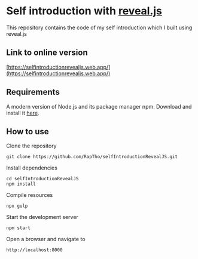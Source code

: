 # Self introduction with [reveal.js](https://revealjs.com/)

This repository contains the code of my self introduction which I built using reveal.js

## Link to online version

[https://selfintroductionrevealjs.web.app/](https://selfintroductionrevealjs.web.app/)

## Requirements

A modern version of Node.js and its package manager npm. Download and install it [here](https://nodejs.org/en/download/).

## How to use

Clone the repository

```
git clone https://github.com/RapTho/selfIntroductionRevealJS.git
```

Install dependencies

```
cd selfIntroductionRevealJS
npm install
```

Compile resources

```
npx gulp
```

Start the development server

```
npm start
```

Open a browser and navigate to

```
http://localhost:8000
```
